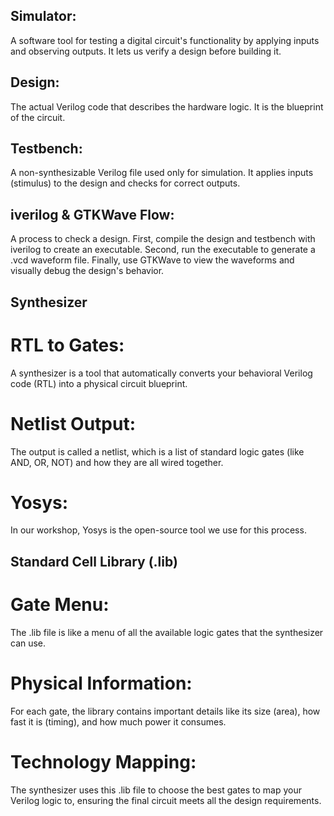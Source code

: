 ## Simulator:
A software tool for testing a digital circuit's functionality by applying inputs and observing outputs. It lets us verify a design before building it.

## Design:
The actual Verilog code that describes the hardware logic. It is the blueprint of the circuit.

## Testbench:
A non-synthesizable Verilog file used only for simulation. It applies inputs (stimulus) to the design and checks for correct outputs.

## iverilog & GTKWave Flow:
A process to check a design. First, compile the design and testbench with iverilog to create an executable. Second, run the executable to generate a .vcd waveform file. Finally, use GTKWave to view the waveforms and visually debug the design's behavior.

## Synthesizer
# RTL to Gates:
A synthesizer is a tool that automatically converts your behavioral Verilog code (RTL) into a physical circuit blueprint.

# Netlist Output:
The output is called a netlist, which is a list of standard logic gates (like AND, OR, NOT) and how they are all wired together.

# Yosys: 
In our workshop, Yosys is the open-source tool we use for this process.

## Standard Cell Library (.lib)
# Gate Menu: 
The .lib file is like a menu of all the available logic gates that the synthesizer can use.

# Physical Information: 
For each gate, the library contains important details like its size (area), how fast it is (timing), and how much power it consumes.

# Technology Mapping:
The synthesizer uses this .lib file to choose the best gates to map your Verilog logic to, ensuring the final circuit meets all the design requirements.
